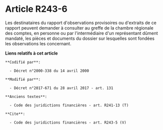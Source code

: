 # Article R243-6

Les destinataires du rapport d'observations provisoires ou d'extraits de ce rapport peuvent demander à consulter au greffe de
la chambre régionale des comptes, en personne ou par l'intermédiaire d'un représentant dûment mandaté, les pièces et
documents du dossier sur lesquelles sont fondées les observations les concernant.

**Liens relatifs à cet article**

	**Codifié par**:

	  - Décret n°2000-338 du 14 avril 2000

	**Modifié par**:

	  - Décret n°2017-671 du 28 avril 2017 - art. 131

	**Anciens textes**:

	  - Code des juridictions financières - art. R241-13 (T)

	**Cite**:

	  - Code des juridictions financières - art. R243-5 (V)

